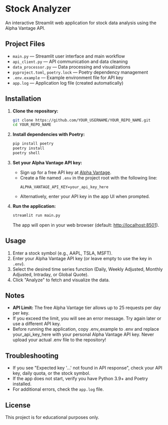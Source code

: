 
# Stock Analyzer

An interactive Streamlit web application for stock data analysis using the Alpha Vantage API.

## Project Files

- `main.py` — Streamlit user interface and main workflow
- `api_client.py` — API communication and data cleaning
- `data_processor.py` — Data processing and visualizations
- `pyproject.toml`, `poetry.lock` — Poetry dependency management
- `.env.example` — Example environment file for API key
- `app.log` — Application log file (created automatically)

## Installation

1. **Clone the repository:**
    ```bash
    git clone https://github.com/YOUR_USERNAME/YOUR_REPO_NAME.git
    cd YOUR_REPO_NAME
    ```

2. **Install dependencies with Poetry:**
    ```bash
    pip install poetry
    poetry install
    poetry shell
    ```

3. **Set your Alpha Vantage API key:**
    - Sign up for a free API key at [Alpha Vantage](https://www.alphavantage.co/support/#api-key).
    - Create a file named `.env` in the project root with the following line:
      ```
      ALPHA_VANTAGE_API_KEY=your_api_key_here
      ```
    - Alternatively, enter your API key in the app UI when prompted.

4. **Run the application:**
    ```bash
    streamlit run main.py
    ```
    The app will open in your web browser (default: [http://localhost:8501](http://localhost:8501)).

## Usage

1. Enter a stock symbol (e.g., AAPL, TSLA, MSFT).
2. Enter your Alpha Vantage API key (or leave empty to use the key in `.env`).
3. Select the desired time series function (Daily, Weekly Adjusted, Monthly Adjusted, Intraday, or Global Quote).
4. Click "Analyze" to fetch and visualize the data.

## Notes

- **API Limit:** The free Alpha Vantage tier allows up to 25 requests per day per key.
- If you exceed the limit, you will see an error message. Try again later or use a different API key.
- Before running the application, copy .env_example to .env and replace your_api_key_here with your personal Alpha Vantage API key.
  Never upload your actual .env file to the repository!



## Troubleshooting

- If you see "Expected key '...' not found in API response", check your API key, daily quota, or the stock symbol.
- If the app does not start, verify you have Python 3.9+ and Poetry installed.
- For additional errors, check the `app.log` file.

## License

This project is for educational purposes only.

